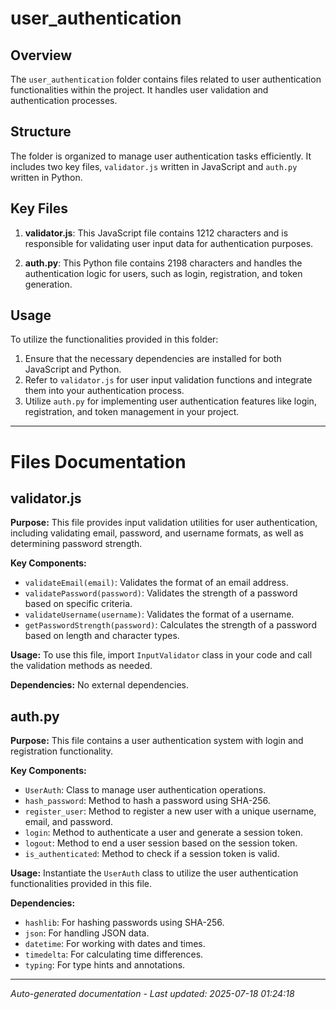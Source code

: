 # user_authentication

## Overview
The `user_authentication` folder contains files related to user authentication functionalities within the project. It handles user validation and authentication processes.

## Structure
The folder is organized to manage user authentication tasks efficiently. It includes two key files, `validator.js` written in JavaScript and `auth.py` written in Python.

## Key Files
1. **validator.js**: This JavaScript file contains 1212 characters and is responsible for validating user input data for authentication purposes.
   
2. **auth.py**: This Python file contains 2198 characters and handles the authentication logic for users, such as login, registration, and token generation.

## Usage
To utilize the functionalities provided in this folder:
1. Ensure that the necessary dependencies are installed for both JavaScript and Python.
2. Refer to `validator.js` for user input validation functions and integrate them into your authentication process.
3. Utilize `auth.py` for implementing user authentication features like login, registration, and token management in your project.

---

# Files Documentation

## validator.js

**Purpose:** This file provides input validation utilities for user authentication, including validating email, password, and username formats, as well as determining password strength.

**Key Components:**
- `validateEmail(email)`: Validates the format of an email address.
- `validatePassword(password)`: Validates the strength of a password based on specific criteria.
- `validateUsername(username)`: Validates the format of a username.
- `getPasswordStrength(password)`: Calculates the strength of a password based on length and character types.

**Usage:** To use this file, import `InputValidator` class in your code and call the validation methods as needed.

**Dependencies:** No external dependencies.

## auth.py

**Purpose:** This file contains a user authentication system with login and registration functionality.

**Key Components:**
- `UserAuth`: Class to manage user authentication operations.
- `hash_password`: Method to hash a password using SHA-256.
- `register_user`: Method to register a new user with a unique username, email, and password.
- `login`: Method to authenticate a user and generate a session token.
- `logout`: Method to end a user session based on the session token.
- `is_authenticated`: Method to check if a session token is valid.

**Usage:** Instantiate the `UserAuth` class to utilize the user authentication functionalities provided in this file.

**Dependencies:**
- `hashlib`: For hashing passwords using SHA-256.
- `json`: For handling JSON data.
- `datetime`: For working with dates and times.
- `timedelta`: For calculating time differences.
- `typing`: For type hints and annotations.

---
*Auto-generated documentation - Last updated: 2025-07-18 01:24:18*
